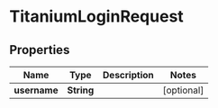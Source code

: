 

# TitaniumLoginRequest


## Properties

| Name | Type | Description | Notes |
|------------ | ------------- | ------------- | -------------|
|**username** | **String** |  |  [optional] |



